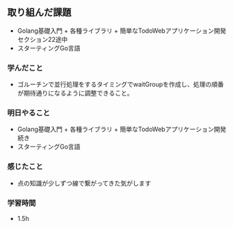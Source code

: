 ## 取り組んだ課題
  - Golang基礎入門 + 各種ライブラリ + 簡単なTodoWebアプリケーション開発　セクション22途中
  - スターティングGo言語

### 学んだこと
- ゴルーチンで並行処理をするタイミングでwaitGroupを作成し、処理の順番が期待通りになるように調整できること。


### 明日やること
 - Golang基礎入門 + 各種ライブラリ + 簡単なTodoWebアプリケーション開発　続き
 - スターティングGo言語

### 感じたこと
- 点の知識が少しずつ線で繋がってきた気がします

### 学習時間
- 1.5h